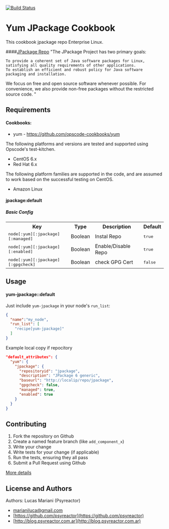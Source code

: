 [![Build Status](https://travis-ci.org/psyreactor/yum-jpackage-cookbook.svg?branch=master)](https://travis-ci.org/psyreactor/yum-jpackage-cookbook)

Yum JPackage Cookbook
===============

This cookbook jpackage repo Enterprise Linux.

####[JPackage Repo](http://www.jpackage.org)
"The JPackage Project has two primary goals:

    To provide a coherent set of Java software packages for Linux, satisfying all quality requirements of other applications.
    To establish an efficient and robust policy for Java software packaging and installation.

We focus on free and open source software whenever possible. For convenience, we also provide non-free packages without the restricted source code. "

Requirements
------------
#### Cookbooks:

- yum - https://github.com/opscode-cookbooks/yum

The following platforms and versions are tested and supported using Opscode's test-kitchen.

- CentOS 6.x 
- Red Hat 6.x

The following platform families are supported in the code, and are assumed to work based on the successful testing on CentOS.

- Amazon Linux

#### jpackage:default
##### Basic Config
<table>
  <tr>
    <th>Key</th>
    <th>Type</th>
    <th>Description</th>
    <th>Default</th>
  </tr>
  <tr>
    <td><tt>node[:yum][:jpackage][:managed]</tt></td>
    <td>Boolean</td>
    <td>Instal Repo</td>
    <td><tt>true</tt></td>
  </tr>
  <tr>
    <td><tt>node[:yum][:jpackage][:enabled]</tt></td>
    <td>Boolean</td>
    <td>Enable/Disable Repo</td>
    <td><tt>true</tt></td>
  </tr>
  <tr>
    <td><tt>node[:yum][:jpackage][:gpgcheck]</tt></td>
    <td>Boolean</td>
    <td>check GPG Cert</td>
    <td><tt>false</tt></td>
  </tr>
</table>


Usage
-----
#### yum-jpackage::default
Just include `yum-jpackage` in your node's `run_list`:

```json
{
  "name":"my_node",
  "run_list": [
    "recipe[yum-jpackage]"
  ]
}
```

Example local copy if repocitory

```json
"default_attributes": {
  "yum": {
    "jpackage": {
      "repositoryid": "jpackage",
      "description": "JPackage 6 generic",
      "baseurl": "http://localip/repo/jpackage",
      "gpgcheck": false,
      "managed": true,
      "enabled": true
    }
  }
}
```

Contributing
------------

1. Fork the repository on Github
2. Create a named feature branch (like `add_component_x`)
3. Write your change
4. Write tests for your change (if applicable)
5. Run the tests, ensuring they all pass
6. Submit a Pull Request using Github

[More details](https://github.com/psyreactor/yum-jpackage-cookbook/blob/master/CONTRIBUTING.md)

License and Authors
-------------------
Authors:
Lucas Mariani (Psyreactor)
- [marianiluca@gmail.com](mailto:marianiluca@gmail.com)
- [https://github.com/psyreactor](https://github.com/psyreactor)
- [http://blog.psyreactor.com.ar](http://blog.psyreactor.com.ar)

